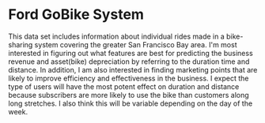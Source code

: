 # Ford GoBike System
This data set includes information about individual rides made in a bike-sharing system covering the greater San Francisco Bay area. I'm most interested in figuring out what features are best for predicting the business revenue and asset(bike) depreciation by referring to the duration time and distance. In addition, I am also interested in finding marketing points that are likely to improve efficiency and effectiveness in the business. I expect the type of users will have the most potent effect on duration and distance because subscribers are more likely to use the bike than customers along long stretches. I also think this will be variable depending on the day of the week.
